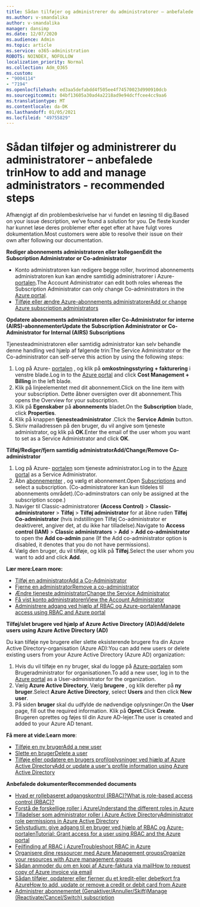```yaml
---
title: Sådan tilføjer og administrerer du administratorer – anbefalede trin
ms.author: v-smandalika
author: v-smandalika
manager: dansimp
ms.date: 12/07/2020
ms.audience: Admin
ms.topic: article
ms.service: o365-administration
ROBOTS: NOINDEX, NOFOLLOW
localization_priority: Normal
ms.collection: Adm_O365
ms.custom:
- "9004114"
- "7194"
ms.openlocfilehash: ed3aa5defabdd4f505ee4f74570023d990910dcb
ms.sourcegitcommit: 04bf13605a30ad4a2218ad9e94dcffcee4cc9aa6
ms.translationtype: MT
ms.contentlocale: da-DK
ms.lasthandoff: 01/05/2021
ms.locfileid: "49755829"
---
```

# <a name="how-to-add-and-manage-administrators---recommended-steps"></a><span data-ttu-id="b45ea-102">Sådan tilføjer og administrerer du administratorer – anbefalede trin</span><span class="sxs-lookup"><span data-stu-id="b45ea-102">How to add and manage administrators - recommended steps</span></span>

<span data-ttu-id="b45ea-103">Afhængigt af din problembeskrivelse har vi fundet en løsning til dig.</span><span class="sxs-lookup"><span data-stu-id="b45ea-103">Based on your issue description, we’ve found a solution for you.</span></span> <span data-ttu-id="b45ea-104">De fleste kunder har kunnet løse deres problemer efter eget efter at have fulgt vores dokumentation.</span><span class="sxs-lookup"><span data-stu-id="b45ea-104">Most customers were able to resolve their issue on their own after following our documentation.</span></span>

<span data-ttu-id="b45ea-105">**Rediger abonnements administratoren eller kollegaen**</span><span class="sxs-lookup"><span data-stu-id="b45ea-105">**Edit the Subscription Administrator or Co-administrator**</span></span>

- <span data-ttu-id="b45ea-106">Konto administratoren kan redigere begge roller, hvorimod abonnements administratoren kun kan ændre samtidig administratorer i Azure- [portalen](https://ms.portal.azure.com/#home).</span><span class="sxs-lookup"><span data-stu-id="b45ea-106">The Account Administrator can edit both roles whereas the Subscription Administrator can only change Co-administrators in the [Azure portal](https://ms.portal.azure.com/#home).</span></span>
- [<span data-ttu-id="b45ea-107">Tilføje eller ændre Azure-abonnements administratorer</span><span class="sxs-lookup"><span data-stu-id="b45ea-107">Add or change Azure subscription administrators</span></span>](https://docs.microsoft.com/azure/cost-management-billing/manage/add-change-subscription-administrator)

<span data-ttu-id="b45ea-108">**Opdatere abonnements administratoren eller Co-Administrator for interne (AIRS)-abonnementer**</span><span class="sxs-lookup"><span data-stu-id="b45ea-108">**Update the Subscription Administrator or Co-Administrator for Internal (AIRS) Subscriptions**</span></span>

<span data-ttu-id="b45ea-109">Tjenesteadministratoren eller samtidig administrator kan selv behandle denne handling ved hjælp af følgende trin:</span><span class="sxs-lookup"><span data-stu-id="b45ea-109">The Service Administrator or the Co-administrator can self-serve this action by using the following steps:</span></span>

1. <span data-ttu-id="b45ea-110">Log på Azure- [portalen](https://ms.portal.azure.com/#home) , og klik på **omkostningsstyring + fakturering** i venstre blade.</span><span class="sxs-lookup"><span data-stu-id="b45ea-110">Log in to the [Azure portal](https://ms.portal.azure.com/#home) and click **Cost Management + Billing** in the left blade.</span></span>
2. <span data-ttu-id="b45ea-111">Klik på linjeelementet med dit abonnement.</span><span class="sxs-lookup"><span data-stu-id="b45ea-111">Click on the line item with your subscription.</span></span> <span data-ttu-id="b45ea-112">Dette åbner oversigten over dit abonnement.</span><span class="sxs-lookup"><span data-stu-id="b45ea-112">This opens the Overview for your subscription.</span></span>
3. <span data-ttu-id="b45ea-113">Klik på **Egenskaber** på **abonnements** bladet.</span><span class="sxs-lookup"><span data-stu-id="b45ea-113">On the **Subscription** blade, click **Properties**.</span></span> 
4. <span data-ttu-id="b45ea-114">Klik på knappen **tjenesteadministrator** .</span><span class="sxs-lookup"><span data-stu-id="b45ea-114">Click the **Service Admin** button.</span></span>
5. <span data-ttu-id="b45ea-115">Skriv mailadressen på den bruger, du vil angive som tjeneste administrator, og klik på **OK**.</span><span class="sxs-lookup"><span data-stu-id="b45ea-115">Enter the email of the user whom you want to set as a Service Administrator and click **OK**.</span></span>

<span data-ttu-id="b45ea-116">**Tilføj/Rediger/fjern samtidig administrator**</span><span class="sxs-lookup"><span data-stu-id="b45ea-116">**Add/Change/Remove Co-administrator**</span></span>

1. <span data-ttu-id="b45ea-117">Log på Azure- [portalen](https://ms.portal.azure.com/#home) som tjeneste administrator.</span><span class="sxs-lookup"><span data-stu-id="b45ea-117">Log in to the [Azure portal](https://ms.portal.azure.com/#home) as a Service Administrator.</span></span>
2. <span data-ttu-id="b45ea-118">Åbn [abonnementer](https://ms.portal.azure.com/#blade/Microsoft_Azure_Billing/SubscriptionsBlade) , og vælg et abonnement.</span><span class="sxs-lookup"><span data-stu-id="b45ea-118">Open [Subscriptions](https://ms.portal.azure.com/#blade/Microsoft_Azure_Billing/SubscriptionsBlade) and select a subscription.</span></span> <span data-ttu-id="b45ea-119">(Co-administratorer kan kun tildeles til abonnements området).</span><span class="sxs-lookup"><span data-stu-id="b45ea-119">(Co-adminstrators can only be assigned at the subscription scope.)</span></span>
3. <span data-ttu-id="b45ea-120">Naviger til Classic-administratorer **(Access Control)**  >  **Classic-administratorer**  >  **Tilføj**  >  **Tilføj administrator** for at åbne ruden **Tilføj Co-administrator** (hvis indstillingen Tilføj Co-administrator er deaktiveret, angiver det, at du ikke har tilladelse).</span><span class="sxs-lookup"><span data-stu-id="b45ea-120">Navigate to **Access control (IAM)** > **Classic administrators** > **Add** > **Add co-administrator** to open the **Add co-admin** pane (If the Add co-administrator option is disabled, it denotes that you do not have permissions).</span></span>
4. <span data-ttu-id="b45ea-121">Vælg den bruger, du vil tilføje, og klik på **Tilføj**.</span><span class="sxs-lookup"><span data-stu-id="b45ea-121">Select the user whom you want to add and click **Add**.</span></span>

<span data-ttu-id="b45ea-122">**Lær mere:**</span><span class="sxs-lookup"><span data-stu-id="b45ea-122">**Learn more:**</span></span>
- [<span data-ttu-id="b45ea-123">Tilføj en administrator</span><span class="sxs-lookup"><span data-stu-id="b45ea-123">Add a Co-Administrator</span></span>](https://docs.microsoft.com/azure/role-based-access-control/classic-administrators)
- [<span data-ttu-id="b45ea-124">Fjerne en administrator</span><span class="sxs-lookup"><span data-stu-id="b45ea-124">Remove a co-administrator</span></span>](https://docs.microsoft.com/azure/role-based-access-control/classic-administrators)
- [<span data-ttu-id="b45ea-125">Ændre tjeneste administrator</span><span class="sxs-lookup"><span data-stu-id="b45ea-125">Change the Service Administrator</span></span>](https://docs.microsoft.com/azure/role-based-access-control/classic-administrators)
- [<span data-ttu-id="b45ea-126">Få vist konto administratoren</span><span class="sxs-lookup"><span data-stu-id="b45ea-126">View the Account Administrator</span></span>](https://docs.microsoft.com/azure/role-based-access-control/classic-administrators)
- [<span data-ttu-id="b45ea-127">Administrere adgang ved hjælp af RBAC og Azure-portalen</span><span class="sxs-lookup"><span data-stu-id="b45ea-127">Manage access using RBAC and Azure portal</span></span>](https://docs.microsoft.com/azure/role-based-access-control/role-assignments-portal)

<span data-ttu-id="b45ea-128">**Tilføj/slet brugere ved hjælp af Azure Active Directory (AD)**</span><span class="sxs-lookup"><span data-stu-id="b45ea-128">**Add/delete users using Azure Active Directory (AD)**</span></span>

<span data-ttu-id="b45ea-129">Du kan tilføje nye brugere eller slette eksisterende brugere fra din Azure Active Directory-organisation (Azure AD):</span><span class="sxs-lookup"><span data-stu-id="b45ea-129">You can add new users or delete existing users from your Azure Active Directory (Azure AD) organization:</span></span>

1. <span data-ttu-id="b45ea-130">Hvis du vil tilføje en ny bruger, skal du logge på [Azure-portalen](https://ms.portal.azure.com/#home) som Brugeradministrator for organisationen.</span><span class="sxs-lookup"><span data-stu-id="b45ea-130">To add a new user, log in to the [Azure portal](https://ms.portal.azure.com/#home) as a User-administrator for the organization.</span></span>
2. <span data-ttu-id="b45ea-131">Vælg **Azure Active Directory**, Vælg **brugere** , og klik derefter på **ny bruger**.</span><span class="sxs-lookup"><span data-stu-id="b45ea-131">Select **Azure Active Directory**, select **Users** and then click **New user**.</span></span>
3. <span data-ttu-id="b45ea-132">På siden **bruger** skal du udfylde de nødvendige oplysninger.</span><span class="sxs-lookup"><span data-stu-id="b45ea-132">On the **User** page, fill out the required information.</span></span> <span data-ttu-id="b45ea-133">Klik på **Opret**.</span><span class="sxs-lookup"><span data-stu-id="b45ea-133">Click **Create**.</span></span> <span data-ttu-id="b45ea-134">Brugeren oprettes og føjes til din Azure AD-lejer.</span><span class="sxs-lookup"><span data-stu-id="b45ea-134">The user is created and added to your Azure AD tenant.</span></span>

<span data-ttu-id="b45ea-135">**Få mere at vide**:</span><span class="sxs-lookup"><span data-stu-id="b45ea-135">**Learn more**:</span></span>

- [<span data-ttu-id="b45ea-136">Tilføje en ny bruger</span><span class="sxs-lookup"><span data-stu-id="b45ea-136">Add a new user</span></span>](https://docs.microsoft.com/azure/active-directory/fundamentals/add-users-azure-active-directory)
- [<span data-ttu-id="b45ea-137">Slette en bruger</span><span class="sxs-lookup"><span data-stu-id="b45ea-137">Delete a user</span></span>](https://docs.microsoft.com/azure/active-directory/fundamentals/add-users-azure-active-directory)
- [<span data-ttu-id="b45ea-138">Tilføje eller opdatere en brugers profiloplysninger ved hjælp af Azure Active Directory</span><span class="sxs-lookup"><span data-stu-id="b45ea-138">Add or update a user's profile information using Azure Active Directory</span></span>](https://docs.microsoft.com/azure/active-directory/fundamentals/active-directory-users-profile-azure-portal)

<span data-ttu-id="b45ea-139">**Anbefalede dokumenter**</span><span class="sxs-lookup"><span data-stu-id="b45ea-139">**Recommended documents**</span></span>

- [<span data-ttu-id="b45ea-140">Hvad er rollebaseret adgangskontrol (RBAC)?</span><span class="sxs-lookup"><span data-stu-id="b45ea-140">What is role-based access control (RBAC)?</span></span>](https://docs.microsoft.com/azure/role-based-access-control/overview)
- [<span data-ttu-id="b45ea-141">Forstå de forskellige roller i Azure</span><span class="sxs-lookup"><span data-stu-id="b45ea-141">Understand the different roles in Azure</span></span>](https://docs.microsoft.com/azure/role-based-access-control/rbac-and-directory-admin-roles)
- [<span data-ttu-id="b45ea-142">Tilladelser som administrator roller i Azure Active Directory</span><span class="sxs-lookup"><span data-stu-id="b45ea-142">Administrator role permissions in Azure Active Directory</span></span>](https://docs.microsoft.com/azure/active-directory/roles/permissions-reference)
- [<span data-ttu-id="b45ea-143">Selvstudium: give adgang til en bruger ved hjælp af RBAC og Azure-portalen</span><span class="sxs-lookup"><span data-stu-id="b45ea-143">Tutorial: Grant access for a user using RBAC and the Azure portal</span></span>](https://docs.microsoft.com/azure/role-based-access-control/quickstart-assign-role-user-portal)
- [<span data-ttu-id="b45ea-144">Fejlfinding af RBAC i Azure</span><span class="sxs-lookup"><span data-stu-id="b45ea-144">Troubleshoot RBAC in Azure</span></span>](https://docs.microsoft.com/azure/role-based-access-control/troubleshooting)
- [<span data-ttu-id="b45ea-145">Organisere dine ressourcer med Azure Management groups</span><span class="sxs-lookup"><span data-stu-id="b45ea-145">Organize your resources with Azure management groups</span></span>](https://docs.microsoft.com/azure/governance/management-groups/overview)
- [<span data-ttu-id="b45ea-146">Sådan anmoder du om en kopi af Azure-faktura via mail</span><span class="sxs-lookup"><span data-stu-id="b45ea-146">How to request copy of Azure invoice via email</span></span>](https://azure.microsoft.com/en-us/blog/azure-email-invoices/)
- [<span data-ttu-id="b45ea-147">Sådan tilføjer, opdaterer eller fjerner du et kredit-eller debetkort fra Azure</span><span class="sxs-lookup"><span data-stu-id="b45ea-147">How to add, update or remove a credit or debit card from Azure</span></span>](https://docs.microsoft.com/azure/cost-management-billing/manage/change-credit-card)
- [<span data-ttu-id="b45ea-148">Administrer abonnementet (Genaktiver/Annuller/Skift)</span><span class="sxs-lookup"><span data-stu-id="b45ea-148">Manage (Reactivate/Cancel/Switch) subscription</span></span>](https://docs.microsoft.com/azure/cost-management-billing/manage/subscription-disabled)



